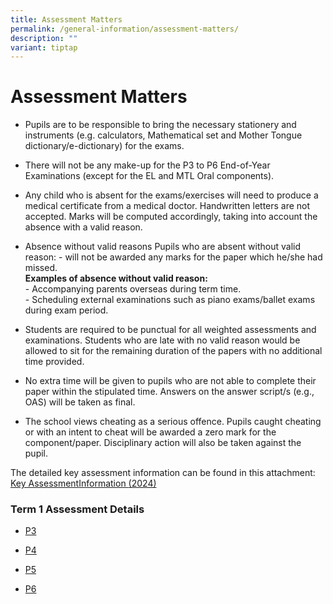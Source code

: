 ```yaml
---
title: Assessment Matters
permalink: /general-information/assessment-matters/
description: ""
variant: tiptap
---
```

<h1>Assessment Matters</h1>
<ul data-tight="true" class="tight">
<li>
<p>Pupils are to be responsible to bring the necessary stationery and instruments
(e.g. calculators, Mathematical set and Mother Tongue dictionary/e-dictionary)
for the exams.</p>
</li>
<li>
<p>There will not be any make-up for the P3 to P6 End-of-Year Examinations
(except for the EL and MTL Oral components).</p>
</li>
<li>
<p>Any child who is absent for the exams/exercises will need to produce a
medical certificate from a medical doctor. Handwritten letters are not
accepted. Marks will be computed accordingly, taking into account the absence
with a valid reason.</p>
</li>
<li>
<p>Absence without valid reasons Pupils who are absent without valid reason:
- will not be awarded any marks for the paper which he/she had missed.
<br><strong>Examples of absence without valid reason:</strong> 
<br>- Accompanying parents overseas during term time.
<br>- Scheduling external examinations such as piano exams/ballet exams during
exam period.</p>
</li>
</ul>
<ul data-tight="true" class="tight">
<li>
<p>Students are required to be punctual for all weighted assessments and
examinations. Students who are late with no valid reason would be allowed
to sit for the remaining duration of the papers with no additional time
provided.</p>
</li>
<li>
<p>No extra time will be given to pupils who are not able to complete their
paper within the stipulated time. Answers on the answer script/s (e.g.,
OAS) will be taken as final.</p>
</li>
<li>
<p>The school views cheating as a serious offence. Pupils caught cheating
or with an intent to cheat will be awarded a zero mark for the component/paper.
Disciplinary action will also be taken against the pupil.</p>
</li>
</ul>
<p>The detailed key assessment information can be found in this attachment:
<a href="/files/key%20assessment%20information%20(2024).pdf" rel="noopener noreferrer nofollow" target="_blank">Key Assessment</a><a href="/files/key_assessment_information__2024_.pdf" rel="noopener noreferrer nofollow" target="_blank">Information </a>
<a href="/files/key%20assessment%20information%20(2024).pdf" rel="noopener noreferrer nofollow" target="_blank">(2024)</a>
</p>
<h3>Term 1 Assessment Details</h3>
<ul data-tight="true" class="tight">
<li>
<p><a href="/files/p3%20term1%20assessment%20details%202024.pdf" rel="noopener noreferrer nofollow" target="_blank">P3</a>
</p>
</li>
<li>
<p><a href="/files/p4%20term1%20assessment%20details%202024.pdf" rel="noopener noreferrer nofollow" target="_blank">P4</a>
</p>
</li>
<li>
<p><a href="/files/p5%20term1%20assessment%20details%202024.pdf.pdf" rel="noopener noreferrer nofollow" target="_blank">P5</a>
</p>
</li>
<li>
<p><a href="/files/p5%20term1%20assessment%20details%202024.pdf.pdf" rel="noopener noreferrer nofollow" target="_blank">P6</a>
</p>
</li>
</ul>
<p></p>